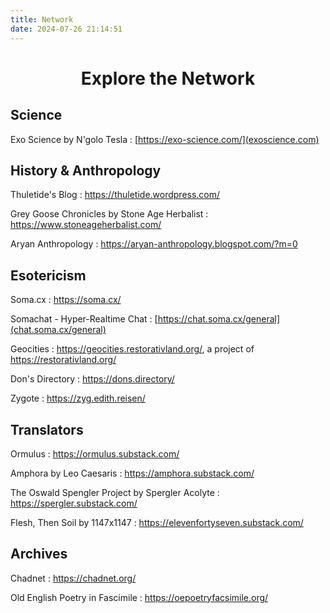 ```yaml
---
title: Network
date: 2024-07-26 21:14:51
---
```


<center><h1> Explore the Network </h1></center>

## Science

Exo Science by N'golo Tesla : [https://exo-science.com/](exoscience.com)


## History & Anthropology

Thuletide's Blog : https://thuletide.wordpress.com/

Grey Goose Chronicles by Stone Age Herbalist : https://www.stoneageherbalist.com/

Aryan Anthropology : https://aryan-anthropology.blogspot.com/?m=0


## Esotericism

Soma.cx : https://soma.cx/

Somachat - Hyper-Realtime Chat : [https://chat.soma.cx/general](chat.soma.cx/general)

Geocities : https://geocities.restorativland.org/, a project of https://restorativland.org/

Don's Directory : https://dons.directory/

Zygote : https://zyg.edith.reisen/


## Translators

Ormulus : https://ormulus.substack.com/

Amphora by Leo Caesaris : https://amphora.substack.com/

The Oswald Spengler Project by Spergler Acolyte : https://spergler.substack.com/

Flesh, Then Soil by 1147x1147 : https://elevenfortyseven.substack.com/


## Archives

Chadnet : https://chadnet.org/

Old English Poetry in Fascimile : https://oepoetryfacsimile.org/